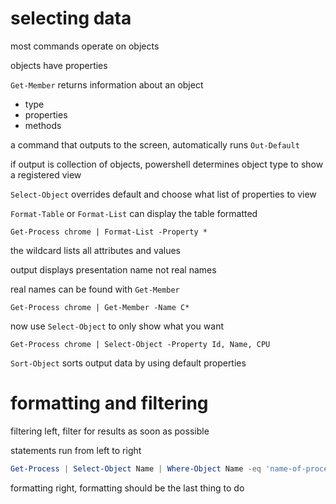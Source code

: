 # selecting data

most commands operate on objects

objects have properties

`Get-Member` returns information about an object
- type
- properties
- methods

a command that outputs to the screen, automatically runs `Out-Default`

if output is collection of objects, powershell determines object type to show a registered view

`Select-Object` overrides default and choose what list of properties to view

`Format-Table` or `Format-List` can display the table formatted

`Get-Process chrome | Format-List -Property *`

the wildcard lists all attributes and values

output displays presentation name not real names

real names can be found with `Get-Member`

`Get-Process chrome | Get-Member -Name C*`

now use `Select-Object` to only show what you want

`Get-Process chrome | Select-Object -Property Id, Name, CPU`

`Sort-Object` sorts output data by using default properties

# formatting and filtering

filtering left, filter for results as soon as possible

statements run from left to right

```ps1
Get-Process | Select-Object Name | Where-Object Name -eq 'name-of-process'
```

formatting right, formatting should be the last thing to do

